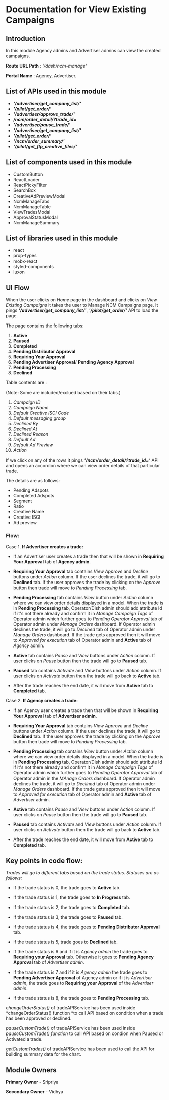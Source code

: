 # Documentation for View Existing Campaigns

## Introduction

In this module Agency admins and Advertiser admins can view the created campaigns.

**Route URL Path** : _'/dash/ncm-manage'_

**Portal Name** : Agency, Advertiser.

## List of APIs used in this module

- **_'/advertiser/get_company_list/'_**
- **_'/pilot/get_order/'_**
- **_'/advertiser/approve_trade/'_**
- **_/ncm/order_detail/?trade_id=_**
- **_'/advertiser/pause_trade/'_**
- **_'/advertiser/get_company_list/'_**
- **_'/pilot/get_order/'_**
- **_'/ncm/order_summary/'_**
- **_'/pilot/get_ftp_creative_files/'_**

## List of components used in this module

- CustomButton
- ReactLoader
- ReactPickyFilter
- SearchBox
- CreativeAdPreviewModal
- NcmManageTabs
- NcmManageTable
- ViewTradesModal
- ApprovalStatusModal
- NcmManageSummary

## List of libraries used in this module

- react
- prop-types
- mobx-react
- styled-components
- luxon

## UI Flow

When the user clicks on _Home_ page in the dashboard and clicks on _View Existing Campaigns_ it takes the user to Manage NCM Campaigns page. It pings **_'/advertiser/get_company_list/'_**, **_'/pilot/get_order/'_** API to load the page.

The page contains the following tabs:

1. **Active**
2. **Paused**
3. **Completed**
4. **Pending Distributor Approval**
5. **Requiring Your Approval**
6. **Pending Advertiser Approval**/ **Pending Agency Approval**
7. **Pending Processing**
8. **Declined**

Table contents are :

(Note: Some are included/exclued based on their tabs.)

1. _Campaign ID_
2. _Campaign Name_
3. _Default Creative ISCI Code_
4. _Default messaging group_
5. _Declined By_
6. _Declined At_
7. _Declined Reason_
8. _Default Ad_
9. _Default Ad Preview_
10. _Action_

If we click on any of the rows it pings **_'/ncm/order_detail/?trade_id='_** API and opens an accordion where we can view order details of that particular trade.

The details are as follows:

- Pending Adspots
- Completed Adspots
- Segment
- Ratio
- Creative Name
- Creative ISCI
- Ad preview

### **Flow**:

Case 1. **If Advertiser creates a trade:**

- If an Advertiser user creates a trade then that will be shown in **Requiring Your Approval** tab of **Agency admin**.

- **Requiring Your Approval** tab contains _View_ _Approve_ and _Decline_ buttons under _Action_ column. If the user declines the trade, it will go to **Declined** tab. If the user approves the trade by clicking on the _Approve_ button then trade will move to _Pending Processing_ tab.

- **Pending Processing** tab contains _View_ button under _Action_ column where we can view order details displayed in a model. When the trade is in **Pending Processing** tab, Operator/Dish admin should add attribute Id if it's not there already and confirm it in _Manage Campaign Tags_ of Operator admin which further goes to _Pending Operator Approval_ tab of Operator admin under _Manage Orders_ dashboard. If Operator admin declines the trade, it will go to _Declined_ tab of Operator admin under _Manage Orders_ dashboard. If the trade gets approved then it will move to _Approved for execution_ tab of Operator admin and **Active** tab of _Agency_ admin.

- **Active** tab contains _Pause_ and _View_ buttons under _Action_ column. If user clicks on _Pause_ button then the trade will go to **Paused** tab.

- **Paused** tab contains _Activate_ and _View_ buttons under _Action_ column. If user clicks on _Activate_ button then the trade will go back to **Active** tab.

- After the trade reaches the end date, it will move from **Active** tab to **Completed** tab.

Case 2. **If Agency creates a trade:**

- If an Agency user creates a trade then that will be shown in **Requiring Your Approval** tab of **Advertiser admin**.

- **Requiring Your Approval** tab contains _View_ _Approve_ and _Decline_ buttons under _Action_ column. If the user declines the trade, it will go to **Declined** tab. If the user approves the trade by clicking on the _Approve_ button then trade will move to _Pending Processing_ tab.

- **Pending Processing** tab contains _View_ button under _Action_ column where we can view order details displayed in a model. When the trade is in **Pending Processing** tab, Operator/Dish admin should add attribute Id if it's not there already and confirm it in _Manage Campaign Tags_ of Operator admin which further goes to _Pending Operator Approval_ tab of Operator admin in the _MAnage Orders_ dashboard. If Operator admin declines the trade, it will go to _Declined_ tab of Operator admin under _Manage Orders_ dashboard. If the trade gets approved then it will move to _Approved for execution_ tab of Operator admin and **Active** tab of _Advertiser_ admin.

- **Active** tab contains _Pause_ and _View_ buttons under _Action_ column. If user clicks on _Pause_ button then the trade will go to **Paused** tab.

- **Paused** tab contains _Activate_ and _View_ buttons under _Action_ column. If user clicks on _Activate_ button then the trade will go back to **Active** tab.

- After the trade reaches the end date, it will move from **Active** tab to **Completed** tab.

## Key points in code flow:

_Trades will go to different tabs based on the trade status. Statuses are as follows:_

- If the trade status is 0, the trade goes to **Active** tab.

- If the trade status is 1, the trade goes to **In Progress** tab.

- If the trade status is 2, the trade goes to **Completed** tab.

- If the trade status is 3, the trade goes to **Paused** tab.

- If the trade status is 4, the trade goes to **Pending Distributor Approval** tab.

- If the trade status is 5, trade goes to **Declined** tab.

- If the trade status is 6 and if it is _Agency admin_ the trade goes to **Requiring your Approval** tab. Otherwise it goes to **Pending Agency Approval** tab of _Advertiser admin_.

- If the trade status is 7 and if it is _Agency admin_ the trade goes to **Pending Advertiser Approval** of Agency admin or if it is _Advertiser admin_, the trade goes to **Requiring your Approval** of the _Advertiser admin_.

- If the trade status is 8, the trade goes to **Pending Processing** tab.

_changeOrderStatus()_ of tradeAPIService has been used inside *changeOrderStatus() function *to call API based on condition when a trade has been approved or declined.

_pauseCustomTrade()_ of tradeAPIService has been used inside _pauseCustomTrade() function_ to call API based on condion when Paused or Activated a trade.

_getCustomTrades()_ of tradeAPIService has been used to call the API for building summary data for the chart.

## Module Owners

**Primary Owner** - Sripriya

**Secondary Owner** - Vidhya

